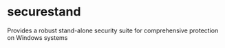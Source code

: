 # securestand
 Provides a robust stand-alone security suite for comprehensive protection on Windows systems
